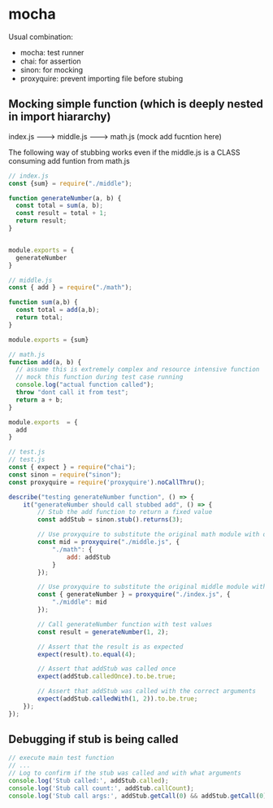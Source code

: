 # mocha

Usual combination:
- mocha: test runner
- chai: for assertion
- sinon: for mocking
- proxyquire: prevent importing file before stubing

## Mocking simple function (which is deeply nested in import hiararchy)

index.js ---> middle.js ---> math.js (mock add fucntion here)

The following way of stubbing works even if the middle.js is a CLASS consuming add funtion from math.js

```js
// index.js
const {sum} = require("./middle");

function generateNumber(a, b) {
  const total = sum(a, b);
  const result = total + 1;
  return result;
}


module.exports = {
  generateNumber
}
```
```js
// middle.js
const { add } = require("./math");

function sum(a,b) {
  const total = add(a,b);
  return total;
}

module.exports = {sum}
```
```js
// math.js
function add(a, b) {
  // assume this is extremely complex and resource intensive function
  // mock this function during test case running
  console.log("actual function called");
  throw "dont call it from test";
  return a + b;
}

module.exports  = {
  add
}
```
```js
// test.js
// test.js
const { expect } = require("chai");
const sinon = require("sinon");
const proxyquire = require('proxyquire').noCallThru();

describe("testing generateNumber function", () => {
    it("generateNumber should call stubbed add", () => {
        // Stub the add function to return a fixed value
        const addStub = sinon.stub().returns(3);

        // Use proxyquire to substitute the original math module with our stub
        const mid = proxyquire("./middle.js", {
            "./math": {
                add: addStub
            }
        });

        // Use proxyquire to substitute the original middle module with the one containing our stubbed math module
        const { generateNumber } = proxyquire("./index.js", {
            "./middle": mid
        });

        // Call generateNumber function with test values
        const result = generateNumber(1, 2);

        // Assert that the result is as expected
        expect(result).to.equal(4);

        // Assert that addStub was called once
        expect(addStub.calledOnce).to.be.true;

        // Assert that addStub was called with the correct arguments
        expect(addStub.calledWith(1, 2)).to.be.true;
    });
});
```

## Debugging if stub is being called

```js
// execute main test function
// ...
// Log to confirm if the stub was called and with what arguments
console.log('Stub called:', addStub.called);
console.log('Stub call count:', addStub.callCount);
console.log('Stub call args:', addStub.getCall(0) && addStub.getCall(0).args);
```
